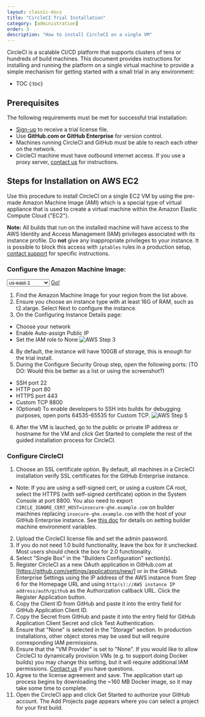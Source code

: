 ```yaml
---
layout: classic-docs
title: "CircleCI Trial Installation"
category: [administration]
order: 3
description: "How to install CircleCI on a single VM"
---
```


CircleCI is a scalable CI/CD platform that supports clusters
of tens or hundreds of build machines. This document provides instructions for installing and running the platform on a single virtual machine to provide a simple mechanism for getting started with a small trial in any environment:

* TOC
{:toc}

## Prerequisites

The following requirements must be met for successful trial installation:

- [Sign-up](https://circleci.com/enterprise-trial-install/) to receive a trial license file.
- Use **GitHub.com or GitHub Enterprise** for version control.
- Machines running CircleCI and GitHub must be able to reach each other on the network.
- CircleCI machine must have outbound internet access. If you use a proxy server, [contact us](https://support.circleci.com/hc/en-us/requests/new) for instructions.

## Steps for Installation on AWS EC2 

Use this procedure to install CircleCI on a single EC2 VM by using the pre-made Amazon Machine Image (AMI) which is a special type of virtual appliance that is used to create a virtual machine within the Amazon Elastic Compute Cloud ("EC2").

**Note:** All builds that run on the installed machine will have access
to the AWS Identity and Access Management (IAM) privileges associated with its instance profile. Do **not**
give any inappropriate privileges to your instance. It is possible to block
this access with `iptables` rules in a production setup, [contact support](https://support.circleci.com) for specific instructions.

### Configure the Amazon Machine Image:

<script>
  var amiIds = {
  "ap-northeast-1": "ami-32e6d455",
  "ap-northeast-2": "ami-2cef3242",
  "ap-southeast-1": "ami-7f22a71c",
  "ap-southeast-2": "ami-21111b42",
  "eu-central-1": "ami-7a2ef015",
  "eu-west-1": "ami-ac1a14ca",
  "sa-east-1": "ami-70026d1c",
  "us-east-1": "ami-cb6f1add",
  "us-east-2": "ami-57c7e032",
  "us-west-1": "ami-4fc8ee2f",
  "us-west-2": "ami-c24a2fa2"
  };

  var amiUpdateSelect = function() {
    var s = document.getElementById("ami-select");
    var region = s.options[s.selectedIndex].value;
    document.getElementById("ami-go").href = "https://console.aws.amazon.com/ec2/v2/home?region=" + region + "#LaunchInstanceWizard:ami=" + amiIds[region];
  };
  </script>

  <select id="ami-select" onchange="amiUpdateSelect()">
  <option value="ap-northeast-1">ap-northeast-1</option>
  <option value="ap-northeast-2">ap-northeast-2</option>
  <option value="ap-southeast-1">ap-southeast-1</option>
  <option value="ap-southeast-2">ap-southeast-2</option>
  <option value="eu-central-1">eu-central-1</option>
  <option value="eu-west-1">eu-west-1</option>
  <option value="sa-east-1">sa-east-1</option>
  <option value="us-east-1" selected="selected">us-east-1</option>
  <option value="us-east-2">us-east-2</option>
  <option value="us-west-1">us-west-1</option>
  <option value="us-west-2">us-west-2</option>
  </select>
  <a id="ami-go" href="" class="btn btn-success" data-analytics-action="{{ site.analytics.events.go_button_clicked }}" target="_blank">Go!</a>
<script>amiUpdateSelect();</script>


1. Find the Amazon Machine Image for your region from the list above. 
2. Ensure you choose an instance type with at least 16G of RAM, such as t2.xlarge. Select Next to configure the instance.
3. On the Configuring Instance Details page: 
- Choose your network
- Enable Auto-assign Public IP
- Set the IAM role to None
![AWS Step 3]({{site.baseurl}}/assets/img/docs/single-box-step3.png)
4. By default, the instance will have 100GB of storage, this is enough for the trial install.
5. During the Configure Security Group step, open the following ports: (TO DO: Would this be better as a list or using the screenshot?)
- SSH port 22
- HTTP port 80
- HTTPS port 443
- Custom TCP 8800
- (Optional) To enable developers to SSH into builds for debugging purposes, open ports 64535-65535 for Custom TCP.
![AWS Step 5]({{site.baseurl}}/assets/img/docs/single-box-step5.png)
6. After the VM is lauched, go to the public or private IP address or hostname for the VM and click Get Started to complete the rest of the guided installation process for CircleCI.

### Configure CircleCI
1. Choose an SSL certificate option. By default, all machines in a CircleCI installation verify SSL certificates for the GitHub Enterprise instance. 
- Note: If you are using a self-signed cert, or using a custom CA root, select the HTTPS (with self-signed certificate) option in the System Console at port 8800.
You also need to export `CIRCLE_IGNORE_CERT_HOST=insecure-ghe.example.com` on builder machines replacing `insecure-ghe.example.com` with the host of your GitHub Enterprise instance. See [this doc]({{site.baseurl}}/enterprise/docker-builder-config/) for details on setting builder machine environment variables.
2. Upload the CircleCI license file and set the admin password.
3. If you do not need 1.0 build functionality, leave the box for it unchecked. Most users should check the box for 2.0 functionality.
4. Select "Single Box" in the "Builders Configuration" section(s).
5. Register CircleCI as a new OAuth application in GitHub.com at [https://github.com/settings/applications/new/] or in the GitHub Enterprise Settings using the IP address of the AWS instance from Step 6 for the Homepage URL and using `http(s)://AWS instance IP address/auth/github` as the Authorization callback URL. Click the Register Application button.
6. Copy the Client ID from GitHub and paste it into the entry field for GitHub Application Client ID.
7. Copy the Secret from GitHub and paste it into the entry field for GitHub Application Client Secret and click Test Authentication.
8. Ensure that "None" is selected in the "Storage" section. In production installations, other object stores may be used but will require corresponding IAM permissions.
9. Ensure that the "VM Provider" is set to "None". If you would like to allow CircleCI to dynamically provision VMs (e.g. to support doing Docker builds) you may change this setting, but it will require additional IAM permissions. [Contact us](https://support.circleci.com) if you have questions.
10. Agree to the license agreement and save. The application start up process begins by downloading the ~160 MB Docker image, so it may take some time to complete. 
11. Open the CircleCI app and click Get Started to authorize your GitHub account. The Add Projects page appears where you can select a project for your first build. 


<!---
## Installation in a Data Center

1. Launch a VM with at least 8GB of RAM, 100GB of disk space on the root volume, and a version of Linux that supports Docker, for example Ubuntu Trusty 14.04. 

2. Open ports 22 and 8800 to administrators, open ports 80 and 443 to all users, and optionally open ports 64535-65535 to developers to SSH into builds.

3. Install Replicated, the tool used to package and distribute CircleCI, by running the  `curl https://get.replicated.com/docker | sudo bash` command. **Note:** Docker must not use the device mapper storage driver. Check this by running `sudo docker info | grep "Storage Driver"`.)

4. Visit port 8800 on the machine in a web browser to complete the guided installation process.

5. Complete the process by choosing an SSL certificate option, uploading the license, setting the admin password and hostnames,  enabling GitHub OAuth registration, and defining protocol settings. The application start up process begins by downloading the ~160 MB docker image, so it may take some time to complete. 

6. Open the CircleCI app and click Get Started to authorize your GitHub account. The Add Projects page appears where you can select a project for your first build. 
-->







